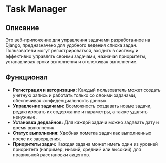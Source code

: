 # Task Manager

## Описание
Это веб-приложение для управления задачами разработанное на Django, предназначено для удобного ведения списка задач. Пользователи могут регистрироваться, входить в систему и эффективно управлять своими задачами, назначая приоритеты, устанавливая сроки выполнения и отслеживая выполнение.

## Функционал
- **Регистрация и авторизация:** Каждый пользователь может создать учетную запись и работать только со своими задачами, обеспечивая конфиденциальность данных.
- **Управление задачами:** Возможность создавать новые задачи, редактировать их содержание и параметры, а также удалять ненужные.
- **Установка дедлайнов:** Для каждой задачи можно задавать дату и время выполнения.
- **Статус выполнения:** Удобная пометка задач как выполненных после их завершения.
- **Приоритеты задач:** Каждая задача может иметь один из уровней приоритета (например, низкий, средний или высокий) для правильной расстановки акцентов.
